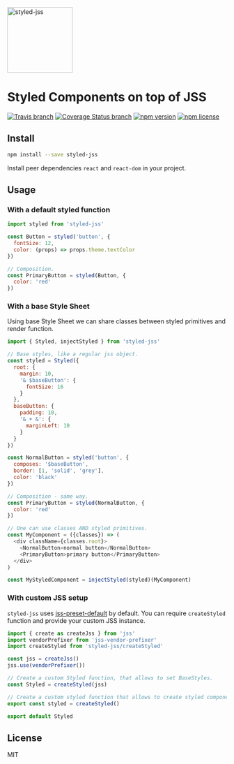 <a href="https://github.com/cssinjs/styled-jss">
  <img alt="styled-jss" src="https://github.com/cssinjs/logo/blob/master/styled-jss-logo.png?raw=true" height="150px" />
</a>

# Styled Components on top of JSS

[![Travis branch](https://img.shields.io/travis/cssinjs/styled-jss/master.svg?style=flat)](https://travis-ci.org/cssinjs/styled-jss)
[![Coverage Status branch](https://img.shields.io/coveralls/cssinjs/styled-jss/master.svg?style=flat)](https://img.shields.io/coveralls/cssinjs/styled-jss/master.svg?branch=master)
[![npm version](https://img.shields.io/npm/v/styled-jss.svg?style=flat)](https://www.npmjs.com/package/styled-jss)
[![npm license](https://img.shields.io/npm/l/styled-jss.svg?style=flat)](https://www.npmjs.com/package/styled-jss)

## Install

```sh
npm install --save styled-jss
```

Install peer dependencies `react` and `react-dom` in your project.


## Usage

### With a default styled function

```js
import styled from 'styled-jss'

const Button = styled('button', {
  fontSize: 12,
  color: (props) => props.theme.textColor
})

// Composition.
const PrimaryButton = styled(Button, {
  color: 'red'
})
```

### With a base Style Sheet

Using base Style Sheet we can share classes between styled primitives and render function.

```js
import { Styled, injectStyled } from 'styled-jss'

// Base styles, like a regular jss object.
const styled = Styled({
  root: {
    margin: 10,
    '& $baseButton': {
      fontSize: 16
    }
  },
  baseButton: {
    padding: 10,
    '& + &': {
      marginLeft: 10
    }
  }
})

const NormalButton = styled('button', {
  composes: '$baseButton',
  border: [1, 'solid', 'grey'],
  color: 'black'
})

// Composition - same way.
const PrimaryButton = styled(NormalButton, {
  color: 'red'
})

// One can use classes AND styled primitives.
const MyComponent = ({classes}) => (
  <div className={classes.root}>
    <NormalButton>normal button</NormalButton>
    <PrimaryButton>primary button</PrimaryButton>
  </div>
)

const MyStyledComponent = injectStyled(styled)(MyComponent)
```

### With custom JSS setup

`styled-jss` uses [jss-preset-default](https://github.com/cssinjs/jss-preset-default) by default. You can require `createStyled` function and provide your custom JSS instance.

```js
import { create as createJss } from 'jss'
import vendorPrefixer from 'jss-vendor-prefixer'
import createStyled from 'styled-jss/createStyled'

const jss = createJss()
jss.use(vendorPrefixer())

// Create a custom Styled function, that allows to set BaseStyles.
const Styled = createStyled(jss)

// Create a custom styled function that allows to create styled components.
export const styled = createStyled()

export default Styled
```

## License

MIT
